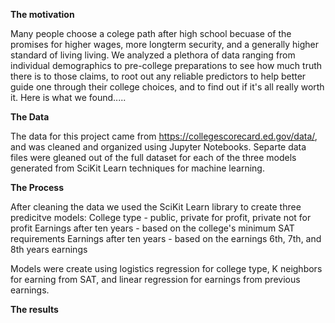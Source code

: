 <b> The motivation </b>

Many people choose a colege path after high school becuase of the promises for higher wages, more longterm security, and a generally higher standard of living living. We analyzed a plethora of data ranging from individual demographics to pre-college preparations to see how much truth there is to those claims, to root out any reliable predictors to help better guide one through their college choices, and to find out if it's all really worth it. Here is what we found.....

<b> The Data </b>

The data for this project came from <a href="playingwithfyre.html">https://collegescorecard.ed.gov/data/</a>, and was cleaned and organized using Jupyter Notebooks. Separte data files were gleaned out of the full dataset for each of the three models generated from SciKit Learn techniques for machine learning.

<b> The Process </b>

After cleaning the data we used the SciKit Learn library to create three predicitve models: 
  College type - public, private for profit, private not for profit
  Earnings after ten years - based on the college's minimum SAT requirements
  Earnings after ten years - based on the earnings 6th, 7th, and 8th years earnings

Models were create using logistics regression for college type, K neighbors for earning from SAT, and linear regression for earnings from previous earnings.

<b> The results </b>

